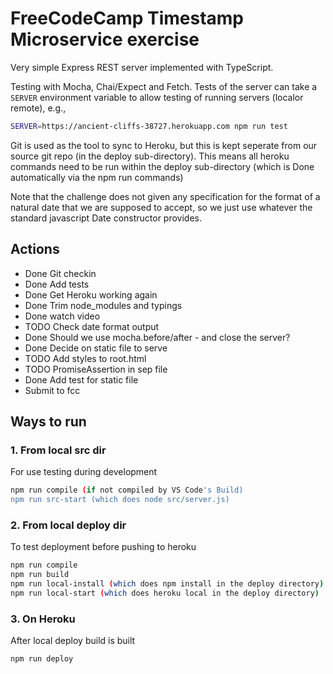 # FreeCodeCamp Timestamp Microservice exercise

Very simple Express REST server implemented with TypeScript.

Testing with Mocha, Chai/Expect and Fetch. Tests of the server can take a `SERVER` environment variable to allow testing of
running servers (localor remote), e.g.,

```bash
SERVER=https://ancient-cliffs-38727.herokuapp.com npm run test
```

Git is used as the tool to sync to Heroku, but this is kept seperate from our
source git repo (in the deploy sub-directory). This means all heroku commands need to be
run within the deploy sub-directory (which is Done automatically via the npm run commands)

Note that the challenge does not given any specification for the format of a natural date that we are supposed to accept, so we just use
whatever the standard javascript Date constructor provides.

## Actions

* Done Git checkin
* Done Add tests
* Done Get Heroku working again
* Done Trim node_modules and typings
* Done watch video
* TODO Check date format output
* Done Should we use mocha.before/after - and close the server?
* Done Decide on static file to serve
* TODO Add styles to root.html
* TODO PromiseAssertion in sep file
* Done Add test for static file
* Submit to fcc

## Ways to run

### 1. From local src dir

For use testing during development

```bash
npm run compile (if not compiled by VS Code's Build)
npm run src-start (which does node src/server.js)
```

### 2. From local deploy dir

To test deployment before pushing to heroku

```bash
npm run compile
npm run build
npm run local-install (which does npm install in the deploy directory)
npm run local-start (which does heroku local in the deploy directory)
```

### 3. On Heroku

After local deploy build is built

```bash
npm run deploy
```

